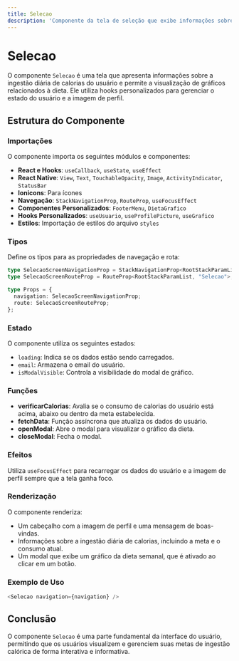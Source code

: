 ```yaml
---
title: Selecao
description: 'Componente da tela de seleção que exibe informações sobre a ingestão diária de calorias e permite a visualização de gráficos de dieta.'
---
```


# Selecao

O componente `Selecao` é uma tela que apresenta informações sobre a ingestão diária de calorias do usuário e permite a visualização de gráficos relacionados à dieta. Ele utiliza hooks personalizados para gerenciar o estado do usuário e a imagem de perfil.

## Estrutura do Componente

### Importações

O componente importa os seguintes módulos e componentes:

- **React e Hooks**: `useCallback`, `useState`, `useEffect`
- **React Native**: `View`, `Text`, `TouchableOpacity`, `Image`, `ActivityIndicator`, `StatusBar`
- **Ionicons**: Para ícones
- **Navegação**: `StackNavigationProp`, `RouteProp`, `useFocusEffect`
- **Componentes Personalizados**: `FooterMenu`, `DietaGrafico`
- **Hooks Personalizados**: `useUsuario`, `useProfilePicture`, `useGrafico`
- **Estilos**: Importação de estilos do arquivo `styles`

### Tipos

Define os tipos para as propriedades de navegação e rota:

```typescript
type SelecaoScreenNavigationProp = StackNavigationProp<RootStackParamList, "Selecao">;
type SelecaoScreenRouteProp = RouteProp<RootStackParamList, "Selecao">;

type Props = {
  navigation: SelecaoScreenNavigationProp;
  route: SelecaoScreenRouteProp;
};
```

### Estado

O componente utiliza os seguintes estados:

- `loading`: Indica se os dados estão sendo carregados.
- `email`: Armazena o email do usuário.
- `isModalVisible`: Controla a visibilidade do modal de gráfico.

### Funções

- **verificarCalorias**: Avalia se o consumo de calorias do usuário está acima, abaixo ou dentro da meta estabelecida.
- **fetchData**: Função assíncrona que atualiza os dados do usuário.
- **openModal**: Abre o modal para visualizar o gráfico da dieta.
- **closeModal**: Fecha o modal.

### Efeitos

Utiliza `useFocusEffect` para recarregar os dados do usuário e a imagem de perfil sempre que a tela ganha foco.

### Renderização

O componente renderiza:

- Um cabeçalho com a imagem de perfil e uma mensagem de boas-vindas.
- Informações sobre a ingestão diária de calorias, incluindo a meta e o consumo atual.
- Um modal que exibe um gráfico da dieta semanal, que é ativado ao clicar em um botão.

### Exemplo de Uso

```typescript
<Selecao navigation={navigation} />
```

## Conclusão

O componente `Selecao` é uma parte fundamental da interface do usuário, permitindo que os usuários visualizem e gerenciem suas metas de ingestão calórica de forma interativa e informativa.